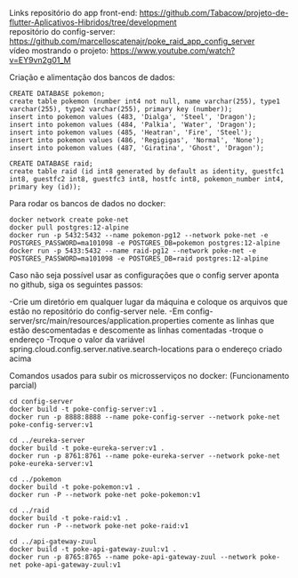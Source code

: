 Links
repositório do app front-end: https://github.com/Tabacow/projeto-de-flutter-Aplicativos-Hibridos/tree/development <br />
repositório do config-server: https://github.com/marcelloscatenajr/poke_raid_app_config_server <br />
vídeo mostrando o projeto: https://www.youtube.com/watch?v=EY9vn2g01_M <br />

Criação e alimentação dos bancos de dados:

```
CREATE DATABASE pokemon;
create table pokemon (number int4 not null, name varchar(255), type1 varchar(255), type2 varchar(255), primary key (number));
insert into pokemon values (483, 'Dialga', 'Steel', 'Dragon');
insert into pokemon values (484, 'Palkia', 'Water', 'Dragon');
insert into pokemon values (485, 'Heatran', 'Fire', 'Steel');
insert into pokemon values (486, 'Regigigas', 'Normal', 'None');
insert into pokemon values (487, 'Giratina', 'Ghost', 'Dragon');

CREATE DATABASE raid;
create table raid (id int8 generated by default as identity, guestfc1 int8, guestfc2 int8, guestfc3 int8, hostfc int8, pokemon_number int4, primary key (id));
```

Para rodar os bancos de dados no docker:
```
docker network create poke-net
docker pull postgres:12-alpine
docker run -p 5432:5432 --name pokemon-pg12 --network poke-net -e POSTGRES_PASSWORD=ma101098 -e POSTGRES_DB=pokemon postgres:12-alpine
docker run -p 5433:5432 --name raid-pg12 --network poke-net -e POSTGRES_PASSWORD=ma101098 -e POSTGRES_DB=raid postgres:12-alpine
```

Caso não seja possível usar as configurações que o config server aponta no github, siga os seguintes passos:

-Crie um diretório em qualquer lugar da máquina e coloque os arquivos que estão no repositório do config-server nele.
-Em config-server/src/main/resources/application.properties comente as linhas que estão descomentadas e descomente as linhas comentadas
-troque o endereço
-Troque o valor da variável spring.cloud.config.server.native.search-locations para o endereço criado acima

Comandos usados para subir os microsserviços no docker: (Funcionamento parcial)
```
cd config-server
docker build -t poke-config-server:v1 .
docker run -p 8888:8888 --name poke-config-server --network poke-net poke-config-server:v1

cd ../eureka-server
docker build -t poke-eureka-server:v1 .
docker run -p 8761:8761 --name poke-eureka-server --network poke-net poke-eureka-server:v1

cd ../pokemon
docker build -t poke-pokemon:v1 .
docker run -P --network poke-net poke-pokemon:v1

cd ../raid
docker build -t poke-raid:v1 .
docker run -P --network poke-net poke-raid:v1

cd ../api-gateway-zuul
docker build -t poke-api-gateway-zuul:v1 .
docker run -p 8765:8765 --name poke-api-gateway-zuul --network poke-net poke-api-gateway-zuul:v1

```

